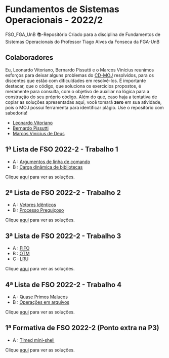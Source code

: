 # Fundamentos de Sistemas Operacionais - 2022/2

FSO_FGA_UnB 📚-Repositório Criado para a disciplina de Fundamentos de Sistemas Operacionais do Professor Tiago Alves da Fonseca da FGA-UnB

## Colaboradores 

Eu, Leonardo Vitoriano, Bernardo Pissutti e o Marcos Vinícius reunimos esforços para deixar alguns problemas do [CD-MOJ](https://moj.naquadah.com.br/cgi-bin/index.sh) resolvidos, para os discentes que estão com dificuldades em resolvê-los. É importante destacar, que o código, que soluciona os exercícios propostos, é meramente para consulta, com o objetivo de auxiliar na lógica para a construção do seu próprio código. Além do que, caso haja a tentativa de copiar as soluções apresentadas aqui, você tomará **zero** em sua atividade, pois o MOJ possuí ferramenta para identificar plágio. Use o repositório com sabedoria!

- [Leonardo Vitoriano](https://github.com/leonardomilv3/)
- [Bernardo Pissutti](https://github.com/berssutti)
- [Marcos Vinícius de Deus](https://github.com/Marcos574)

## 1ª Lista de FSO 2022-2 - Trabalho 1

- A : [Argumentos de linha de comando](https://moj.naquadah.com.br/contests/ta_fso_ta_t1_2022_2/argc_argv.html)
- B : [Carga dinâmica de bibliotecas](https://moj.naquadah.com.br/contests/ta_fso_ta_t1_2022_2/dlfun.html)

Clique [aqui](https://github.com/leonardomilv3/FSO_FGA_UnB/tree/main/Listas_MOJ/Lista_1) para ver as soluções.

## 2ª Lista de FSO 2022-2 - Trabalho 2

- A : [Vetores Idênticos](https://moj.naquadah.com.br/contests/ta_fso_ta_t2_2022_2/fso-vetoresidenticos.html)
- B : [Processo Preguiçoso](https://moj.naquadah.com.br/contests/ta_fso_ta_t2_2022_2/processo-preguicoso.html)

Clique [aqui](https://github.com/leonardomilv3/FSO_FGA_UnB/tree/main/Listas_MOJ/Lista_2) para ver as soluções.

## 3ª Lista de FSO 2022-2 - Trabalho 3

- A : [FIFO](https://moj.naquadah.com.br/contests/ta_fso_ta_t3_2022_2/fso-substituipaginas-fifo.html)
- B : [OTM](https://moj.naquadah.com.br/contests/ta_fso_ta_t3_2022_2/fso-substituipaginas-otm.html)
- C : [LRU](https://moj.naquadah.com.br/contests/ta_fso_ta_t3_2022_2/fso-substituipaginas-lru.html)

Clique [aqui](https://github.com/leonardomilv3/FSO_FGA_UnB/tree/main/Listas_MOJ/Lista_3) para ver as soluções.

## 4ª Lista de FSO 2022-2 - Trabalho 4

- A : [Quase Primos Malucos](https://moj.naquadah.com.br/contests/ta_fso_ta_t4_2022_2/quaseprimos-threads.html)
- B : [Operações em arquivos](https://moj.naquadah.com.br/contests/ta_fso_ta_t4_2022_2/samefile.html)


Clique [aqui](https://github.com/leonardomilv3/FSO_FGA_UnB/tree/main/Listas_MOJ/Lista_4) para ver as soluções.

## 1ª Formativa de FSO 2022-2 (Ponto extra na P3)

- A : [Timed mini-shell](https://moj.naquadah.com.br/contests/ta_fso_ta_tx1_2022_2/fso-timedshell.html)

Clique [aqui](https://github.com/leonardomilv3/FSO_FGA_UnB/tree/main/Listas_MOJ/Formativa) para ver as soluções.

